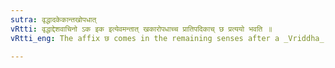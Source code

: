 ```yaml
---
sutra: वृद्धादकेकान्तखोपधात्
vRtti: वृद्धाद्देशवाचिनो ऽक इक इत्येवमन्तात् खकारोपधाच्च प्रातिपदिकाच् छ प्रत्ययो भवति ॥
vRtti_eng: The affix छ comes in the remaining senses after a _Vriddha_ word denoting a place and ending with अक or इक, or having ख as its penultimate.

---
```

